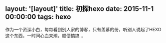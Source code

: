layout: '[layout]'
title: 初探hexo
date: 2015-11-1 00:00:00
tags: hexo
---
作为一个资深小白，每每看到别人家的博客，只有羡慕的份，听别人说起了HEXO这个东西，一时间心血来潮，顺便搞搞...
